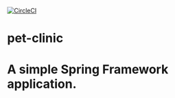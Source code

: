 [![CircleCI](https://circleci.com/gh/costel213/pet-clinic/tree/main.svg?style=svg&circle-token=41bb6f60b78e0e104b4ea20b8d9c79476c71336c)](https://circleci.com/gh/costel213/pet-clinic/tree/main)

# pet-clinic
# A simple Spring Framework application.
